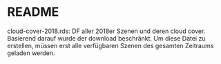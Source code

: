 # README

cloud-cover-2018.rds: DF aller 2018er Szenen und deren cloud cover. Basierend darauf wurde der download beschränkt. Um diese Datei zu erstellen, müssen erst alle verfügbaren Szenen des gesamten Zeitraums geladen werden.
